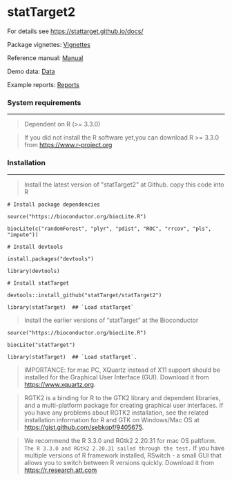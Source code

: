 # statTarget2

For details see https://stattarget.github.io/docs/


Package vignettes: [Vignettes](https://stattarget.github.io/docs/my-new-doc/) 


Reference manual: [Manual](https://github.com/13479776/Picture/blob/master/statTarget-manual.pdf)


Demo data: [Data](https://stattarget.github.io/docs/demo/)


Example reports: [Reports](https://stattarget.github.io/docs/demo/)


### System requirements
--------------------------------------------------------------------

> Dependent on R (>= 3.3.0)

> If you did not install the R software yet,you can download R >= 3.3.0  from https://www.r-project.org


### Installation
--------------------------------------------------------------------
> Install the latest version of "statTarget2" at Github. copy this code into R
    
    # Install package dependencies
    
    source("https://bioconductor.org/biocLite.R") 
    
    biocLite(c("randomForest", "plyr", "pdist", "ROC", "rrcov", "pls", "impute"))
    
    # Install devtools
    
    install.packages("devtools")
    
    library(devtools)
    
    # Install statTarget
    
    devtools::install_github("statTarget/statTarget2")
    
    library(statTarget)  ## `Load statTarget`
    

> Install the earlier versions of “statTarget” at the Bioconductor

    source("https://bioconductor.org/biocLite.R") 

    biocLite("statTarget")

    library(statTarget)  ## `Load statTarget`. 

    
    
> IMPORTANCE: for mac PC,  XQuartz instead of X11 support should be installed for the Graphical User Interface (GUI). Download it from https://www.xquartz.org. 


> RGTK2 is a binding for R to the GTK2 library and dependent libraries, and a multi-platform package for creating graphical user interfaces. If you have any problems about RGTK2 installation, see the related installation information for R and GTK on Windows/Mac OS at https://gist.github.com/sebkopf/9405675. 


> We recommend the R 3.3.0 and RGtk2 2.20.31 for mac OS paltform. `The R 3.3.0 and RGtk2 2.20.31 sailed through the test.` If you have multiple versions of R framework installed, RSwitch  - a small GUI that allows you to switch between R versions quickly. Download it from https://r.research.att.com
